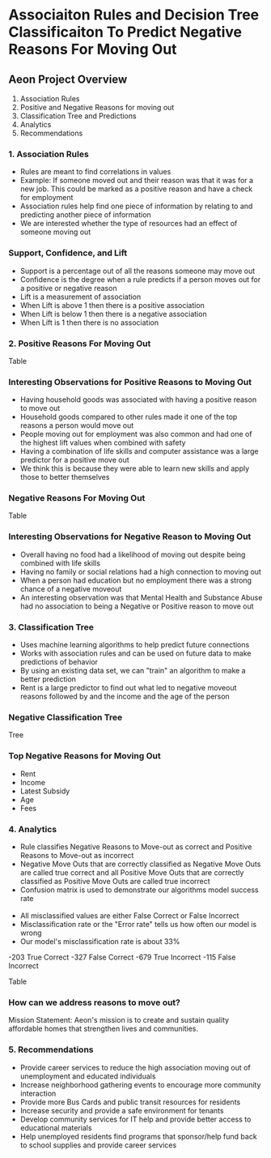 # Associaiton Rules and Decision Tree Classificaiton To Predict Negative Reasons For Moving Out

## Aeon Project Overview

1. Association Rules
2. Positive and Negative Reasons for moving out
3. Classification Tree and Predictions
4. Analytics
5. Recommendations

### 1. Association Rules

- Rules are meant to find correlations in values
- Example: If someone moved out and their reason was that it was for a new job. This could be marked as a positive reason and have a check for employment
- Association rules help find one piece of information by relating to and predicting another piece of information
- We are interested whether the type of resources had an effect of someone moving out

### Support, Confidence, and Lift

- Support is a percentage out of all the reasons someone may move out
- Confidence is the degree when a rule predicts if a person moves out for a positive or negative reason
- Lift is a measurement of association
- When Lift is above 1 then there is a positive association
- When Lift is below 1 then there is a negative association
- When Lift is 1 then there is no association

### 2. Positive Reasons For Moving Out

Table

### Interesting Observations for Positive Reasons to Moving Out

- Having household goods was associated with having a positive reason to move out
- Household goods compared to other rules made it one of the top reasons a person would move out 
- People moving out for employment was also common and had one of the highest lift values when combined with safety
- Having a combination of life skills and computer assistance was a large predictor for a positive move out
- We think this is because they were able to learn new skills and apply those to better themselves

### Negative Reasons For Moving Out

Table

### Interesting Observations for Negative Reason to Moving Out
- Overall having no food had a likelihood of moving out despite being combined with life skills
- Having no family or social relations had a high connection to moving out
- When a person had education but no employment there was a strong chance of a negative moveout
- An interesting observation was that Mental Health and Substance Abuse had no association to being a Negative or Positive reason to move out

### 3. Classification Tree
- Uses machine learning algorithms to help predict future connections
- Works with association rules and can be used on future data to make predictions of behavior
- By using an existing data set, we can "train" an algorithm to make a better prediction 
- Rent is a large predictor to find out what led to negative moveout reasons followed by and the income and the age of the person

### Negative Classification Tree
Tree
### Top Negative Reasons for Moving Out
- Rent
- Income
- Latest Subsidy 
- Age
- Fees

### 4. Analytics
- Rule classifies Negative Reasons to Move-out as correct and Positive Reasons to Move-out as incorrect 
- Negative Move Outs that are correctly classified as Negative Move Outs are called true correct and all Positive Move Outs that are correctly classified as Positive Move Outs are called true incorrect
- Confusion matrix is used to demonstrate our algorithms model success rate
<br></br>
- All misclassified values are either False Correct or False Incorrect
- Misclassification rate or the "Error rate" tells us how often our model is wrong
- Our model's misclassification rate is about 33%

-203 True Correct
-327 False Correct
-679 True Incorrect
-115 False Incorrect

Table

### How can we address reasons to move out?
Mission Statement: Aeon's mission is to create and sustain quality affordable homes that strengthen lives and communities.
### 5. Recommendations
- Provide career services to reduce the high association moving out of unemployment and educated individuals
- Increase neighborhood gathering events to encourage more community interaction
- Provide more Bus Cards and public transit resources for residents
- Increase security and provide a safe environment for tenants
- Develop community services for IT help and provide better access to educational materials
- Help unemployed residents find programs that sponsor/help fund back to school supplies and provide career services







